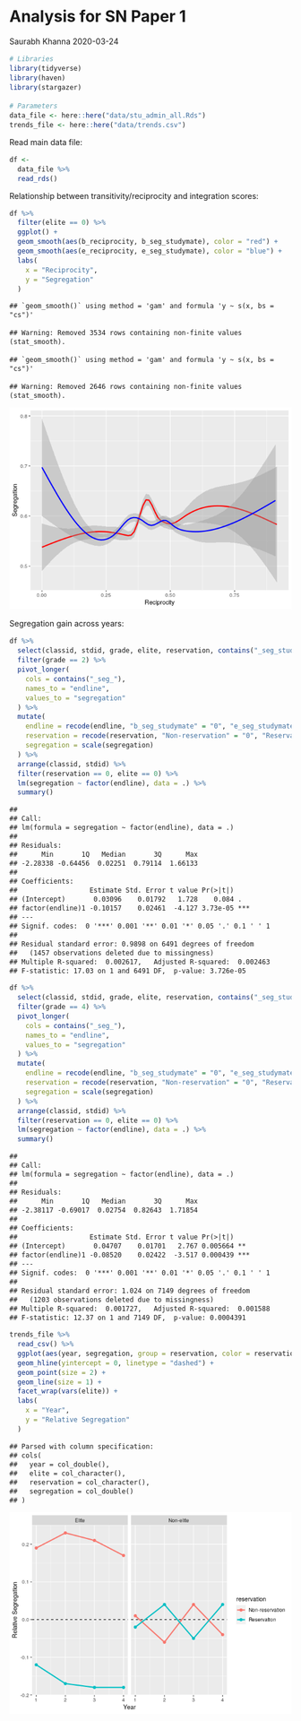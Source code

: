 Analysis for SN Paper 1
================
Saurabh Khanna
2020-03-24

``` r
# Libraries
library(tidyverse)
library(haven)
library(stargazer)

# Parameters
data_file <- here::here("data/stu_admin_all.Rds")
trends_file <- here::here("data/trends.csv")
```

Read main data file:

``` r
df <-
  data_file %>%
  read_rds()
```

Relationship between transitivity/reciprocity and integration scores:

``` r
df %>% 
  filter(elite == 0) %>% 
  ggplot() +
  geom_smooth(aes(b_reciprocity, b_seg_studymate), color = "red") +
  geom_smooth(aes(e_reciprocity, e_seg_studymate), color = "blue") +
  labs(
    x = "Reciprocity",
    y = "Segregation"
  )
```

    ## `geom_smooth()` using method = 'gam' and formula 'y ~ s(x, bs = "cs")'

    ## Warning: Removed 3534 rows containing non-finite values (stat_smooth).

    ## `geom_smooth()` using method = 'gam' and formula 'y ~ s(x, bs = "cs")'

    ## Warning: Removed 2646 rows containing non-finite values (stat_smooth).

![](analysis_inference_files/figure-gfm/unnamed-chunk-3-1.png)<!-- -->

Segregation gain across years:

``` r
df %>% 
  select(classid, stdid, grade, elite, reservation, contains("_seg_stud")) %>% 
  filter(grade == 2) %>% 
  pivot_longer(
    cols = contains("_seg_"),
    names_to = "endline",
    values_to = "segregation"
  ) %>% 
  mutate(
    endline = recode(endline, "b_seg_studymate" = "0", "e_seg_studymate" = "1") %>% parse_integer(),
    reservation = recode(reservation, "Non-reservation" = "0", "Reservation" = "1") %>% parse_integer(),
    segregation = scale(segregation)
  ) %>%
  arrange(classid, stdid) %>% 
  filter(reservation == 0, elite == 0) %>% 
  lm(segregation ~ factor(endline), data = .) %>% 
  summary()
```

    ## 
    ## Call:
    ## lm(formula = segregation ~ factor(endline), data = .)
    ## 
    ## Residuals:
    ##      Min       1Q   Median       3Q      Max 
    ## -2.28338 -0.64456  0.02251  0.79114  1.66133 
    ## 
    ## Coefficients:
    ##                  Estimate Std. Error t value Pr(>|t|)    
    ## (Intercept)       0.03096    0.01792   1.728    0.084 .  
    ## factor(endline)1 -0.10157    0.02461  -4.127 3.73e-05 ***
    ## ---
    ## Signif. codes:  0 '***' 0.001 '**' 0.01 '*' 0.05 '.' 0.1 ' ' 1
    ## 
    ## Residual standard error: 0.9898 on 6491 degrees of freedom
    ##   (1457 observations deleted due to missingness)
    ## Multiple R-squared:  0.002617,   Adjusted R-squared:  0.002463 
    ## F-statistic: 17.03 on 1 and 6491 DF,  p-value: 3.726e-05

``` r
df %>% 
  select(classid, stdid, grade, elite, reservation, contains("_seg_stud")) %>% 
  filter(grade == 4) %>% 
  pivot_longer(
    cols = contains("_seg_"),
    names_to = "endline",
    values_to = "segregation"
  ) %>% 
  mutate(
    endline = recode(endline, "b_seg_studymate" = "0", "e_seg_studymate" = "1") %>% parse_integer(),
    reservation = recode(reservation, "Non-reservation" = "0", "Reservation" = "1") %>% parse_integer(),
    segregation = scale(segregation)
  ) %>%
  arrange(classid, stdid) %>% 
  filter(reservation == 0, elite == 0) %>% 
  lm(segregation ~ factor(endline), data = .) %>% 
  summary()
```

    ## 
    ## Call:
    ## lm(formula = segregation ~ factor(endline), data = .)
    ## 
    ## Residuals:
    ##      Min       1Q   Median       3Q      Max 
    ## -2.38117 -0.69017  0.02754  0.82643  1.71854 
    ## 
    ## Coefficients:
    ##                  Estimate Std. Error t value Pr(>|t|)    
    ## (Intercept)       0.04707    0.01701   2.767 0.005664 ** 
    ## factor(endline)1 -0.08520    0.02422  -3.517 0.000439 ***
    ## ---
    ## Signif. codes:  0 '***' 0.001 '**' 0.01 '*' 0.05 '.' 0.1 ' ' 1
    ## 
    ## Residual standard error: 1.024 on 7149 degrees of freedom
    ##   (1203 observations deleted due to missingness)
    ## Multiple R-squared:  0.001727,   Adjusted R-squared:  0.001588 
    ## F-statistic: 12.37 on 1 and 7149 DF,  p-value: 0.0004391

``` r
trends_file %>% 
  read_csv() %>% 
  ggplot(aes(year, segregation, group = reservation, color = reservation)) +
  geom_hline(yintercept = 0, linetype = "dashed") +
  geom_point(size = 2) +
  geom_line(size = 1) +
  facet_wrap(vars(elite)) +
  labs(
    x = "Year",
    y = "Relative Segregation"
  )
```

    ## Parsed with column specification:
    ## cols(
    ##   year = col_double(),
    ##   elite = col_character(),
    ##   reservation = col_character(),
    ##   segregation = col_double()
    ## )

![](analysis_inference_files/figure-gfm/unnamed-chunk-5-1.png)<!-- -->
